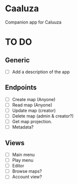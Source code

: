 # Caaluza
Companion app for Caluuza

# TO DO
## Generic
- [ ] Add a description of the app

## Endpoints
- [ ] Create map (Anyone)
- [ ] Read map (Anyone)
- [ ] Update map (creator)
- [ ] Delete map (admin & creator?)
- [ ] Get map projection.
- [ ] Metadata?

## Views
- [ ] Main menu
- [ ] Play menu
- [ ] Editor
- [ ] Browse maps?
- [ ] Account view?
